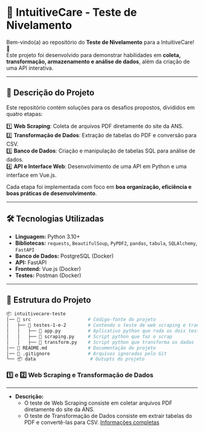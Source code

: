 # 🏥 IntuitiveCare - Teste de Nivelamento  

Bem-vindo(a) ao repositório do **Teste de Nivelamento** para a IntuitiveCare! 🚀  
Este projeto foi desenvolvido para demonstrar habilidades em **coleta, transformação, armazenamento e análise de dados**, além da criação de uma API interativa.  

---

## 📌 **Descrição do Projeto**  

Este repositório contém soluções para os desafios propostos, divididos em quatro etapas:  

1️⃣ **Web Scraping**: Coleta de arquivos PDF diretamente do site da ANS.  
2️⃣ **Transformação de Dados**: Extração de tabelas do PDF e conversão para CSV.  
3️⃣ **Banco de Dados**: Criação e manipulação de tabelas SQL para análise de dados.  
4️⃣ **API e Interface Web**: Desenvolvimento de uma API em Python e uma interface em Vue.js.  

Cada etapa foi implementada com foco em **boa organização, eficiência e boas práticas de desenvolvimento**.  

---

## 🛠 **Tecnologias Utilizadas**  

- **Linguagem:** Python 3.10+  
- **Bibliotecas:** `requests`, `BeautifulSoup`, `PyPDF2`, `pandas`, `tabula`, `SQLAlchemy`, `FastAPI`  
- **Banco de Dados:** PostgreSQL (Docker)  
- **API:** FastAPI  
- **Frontend:** Vue.js (Docker)  
- **Testes:** Postman (Docker)  

---

## 📂 **Estrutura do Projeto**  

```bash
📦 intuitivecare-teste
│── 📂 src                     # Código-fonte do projeto
│   ├── 📂 testes-1-e-2        # Contendo o teste de web scraping e transformação de dados
│   │   ├── 📜 app.py          # Aplicativo python que roda os dois testes
│   │   ├── 📜 scraping.py     # Script python que faz o scrap
│   │   ├── 📜 transform.py    # Script python que transforma os dados
│── 📜 README.md               # Documentação do projeto
│── 📜 .gitignore              # Arquivos ignorados pelo Git
└── 📦 data                    # Outupts do projeto
```

### **1️⃣ e 2️⃣ Web Scraping e Transformação de Dados**

---

- **Descrição:**  
  - O teste de Web Scraping consiste em coletar arquivos PDF diretamente do site da ANS.  
  - O teste de Transformação de Dados consiste em extrair tabelas do PDF e convertê-las para CSV.
[Informações completas](testes-1-e-2/README.md)
